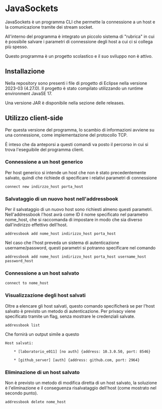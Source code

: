 # JavaSockets
JavaSockets è un programma CLI che permette la connessione a un host e la comunicazione tramite dei stream socket. 

All'interno del programma è integrato un piccolo sistema di "rubrica" in cui è possibile salvare i parametri di connessione degli host a cui ci si collega più spesso.

Questo programma è un progetto scolastico e il suo sviluppo non è attivo.

## Installazione

Nella repository sono presenti i file di progetto di Eclipse nella versione 2023-03 (4.27.0). Il progetto è stato compilato utilizzando un runtime environment JavaSE 17.

Una versione JAR è disponibile nella sezione delle releases.

## Utilizzo client-side

Per questa versione del programma, lo scambio di informazioni avviene su una connessione, come implementazione del protocollo TCP. 

È inteso che da anteporsi a questi comandi va posto il percorso in cui si trova l'eseguibile del programma client.

### Connessione a un host generico

Per host generico si intende un host che non è stato precedentemente salvato, quindi che richiede di specificare i relativi parametri di connessione

	connect new indirzzo_host porta_host

### Salvataggio di un nuovo host nell'addressbook

Per il salvataggio di un nuovo host sono richiesti almeno questi parametri. Nell'addressbook l'host avrà come ID il nome specificato nel parametro nome_host, che si raccomanda di impostare in modo che sia diverso dall'indirizzo effettivo dell'host.

	addressbook add nome_host indirizzo_host porta_host

Nel caso che l'host preveda un sistema di autenticazione username/password, questi parametri si potranno specificare nel comando

    addressbook add nome_host indirizzo_host porta_host username_host password_host
	
### Connessione a un host salvato

	connect to nome_host
	
### Visualizzazione degli host salvati

Oltre a elencare gli host salvati, questo comando specificherà se per l'host salvato è previsto un metodo di autenticazione. Per privacy viene specificato tramite un flag, senza mostrare le credenziali salvate.

	addressbook list

Che fornirà un output simile a questo

    Host salvati:

	    * [laboratorio_e011] [no auth] {address: 10.3.0.50, port: 8546}

	    * [github_server] [auth] {address: github.com, port: 2964}
	
### Eliminazione di un host salvato

Non è previsto un metodo di modifica diretta di un host salvato, la soluzione è l'eliminazione e il conseguenza risalvataggio dell'host (come mostrato nel secondo punto).

	addressbook delete nome_host

